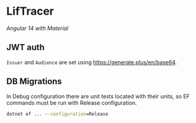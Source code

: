 # LifTracer
*Angular 14 with Material*

## JWT auth
`Issuer` and `Audience` are set using https://generate.plus/en/base64.

## DB Migrations
In Debug configuration there are unit tests located with their units,
so EF commands must be run with Release configuration.
```cmd
dotnet ef ... --configuration=Release
```